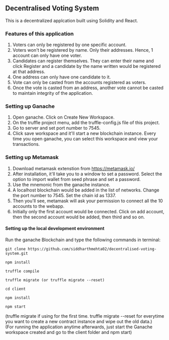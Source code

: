 ## Decentralised Voting System
This is a decentralized applcation built using Solidity and React.

### Features of this application
1. Voters can only be registered by one specific account.
2. Voters won't be registered by name. Only their addresses. Hence, 1 account can only have one voter.
3. Candidates can register themselves. They can enter their name and click Register and a candidate by the name written would be registered at that address.
4. One address can only have one candidate to it.
5. Vote can only be casted from the accounts registered as voters.
6. Once the vote is casted from an address, another vote cannot be casted to maintain integrity of the application.


### Setting up Ganache
1. Open ganache. Click on Create New Workspace.
2. On the truffle project menu, add the truffle-config.js file of this project.
3. Go to server and set port number to 7545.
4. Click save workspace and it'll start a new blockchain instance. Every time you open ganache, you can select this workspace and view your transactions.

### Setting up Metamask
1. Download metamask extenstion from https://metamask.io/
2. After installation, it'll take you to a window to set a password. Select the option to import wallet from seed phrase and set a password.
3. Use the mnemonic from the ganache instance.
4. A localhost blockchain would be added in the list of networks. Change the port number to 7545. Set the chain id as 1337.
5. Then you'll see, metamask will ask your permission to connect all the 10 accounts to the webapp.
6. Initially only the first account would be connected. Click on add account, then the second account would be added, then third and so on.

#### Setting up the local development environment
Run the ganache Blockchain and type the following commands in terminal:

`git clone https://github.com/siddharthmehta02/decentralised-voting-system.git `

`npm install `

`truffle compile` 

`truffle migrate (or truffle migrate --reset) `

`cd client `

`npm install` 

`npm start `

(truffle migrate if using for the first time. truffle migrate --reset for everytime you want to create a new contract instance and wipe out the old data.) \
(For running the application anytime afterwards, just start the Ganache workspace created and go to the client folder and npm start)
